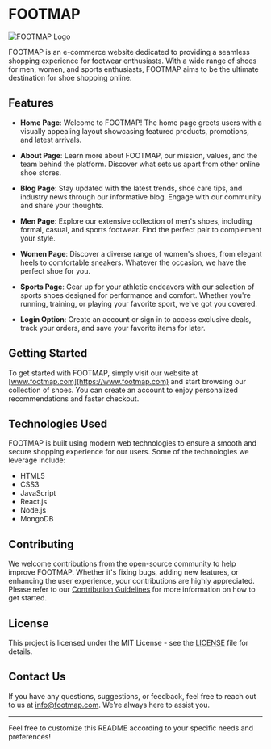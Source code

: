 # FOOTMAP

![FOOTMAP Logo](https://example.com/footmap-logo.png)

FOOTMAP is an e-commerce website dedicated to providing a seamless shopping experience for footwear enthusiasts. With a wide range of shoes for men, women, and sports enthusiasts, FOOTMAP aims to be the ultimate destination for shoe shopping online.

## Features

- **Home Page**: Welcome to FOOTMAP! The home page greets users with a visually appealing layout showcasing featured products, promotions, and latest arrivals.

- **About Page**: Learn more about FOOTMAP, our mission, values, and the team behind the platform. Discover what sets us apart from other online shoe stores.

- **Blog Page**: Stay updated with the latest trends, shoe care tips, and industry news through our informative blog. Engage with our community and share your thoughts.

- **Men Page**: Explore our extensive collection of men's shoes, including formal, casual, and sports footwear. Find the perfect pair to complement your style.

- **Women Page**: Discover a diverse range of women's shoes, from elegant heels to comfortable sneakers. Whatever the occasion, we have the perfect shoe for you.

- **Sports Page**: Gear up for your athletic endeavors with our selection of sports shoes designed for performance and comfort. Whether you're running, training, or playing your favorite sport, we've got you covered.

- **Login Option**: Create an account or sign in to access exclusive deals, track your orders, and save your favorite items for later.

## Getting Started

To get started with FOOTMAP, simply visit our website at [www.footmap.com](https://www.footmap.com) and start browsing our collection of shoes. You can create an account to enjoy personalized recommendations and faster checkout.

## Technologies Used

FOOTMAP is built using modern web technologies to ensure a smooth and secure shopping experience for our users. Some of the technologies we leverage include:

- HTML5
- CSS3
- JavaScript
- React.js
- Node.js
- MongoDB

## Contributing

We welcome contributions from the open-source community to help improve FOOTMAP. Whether it's fixing bugs, adding new features, or enhancing the user experience, your contributions are highly appreciated. Please refer to our [Contribution Guidelines](CONTRIBUTING.md) for more information on how to get started.

## License

This project is licensed under the MIT License - see the [LICENSE](LICENSE) file for details.

## Contact Us

If you have any questions, suggestions, or feedback, feel free to reach out to us at [info@footmap.com](mailto:info@footmap.com). We're always here to assist you.

---

Feel free to customize this README according to your specific needs and preferences!
